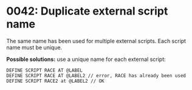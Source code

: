 # 0042: Duplicate external script name

The same name has been used for multiple external scripts. Each script name must be unique.

**Possible solutions:** use a unique name for each external script:

```
DEFINE SCRIPT RACE AT @LABEL
DEFINE SCRIPT RACE AT @LABEL2 // error, RACE has already been used
DEFINE SCRIPT RACE2 at @LABEL2 // OK
```
